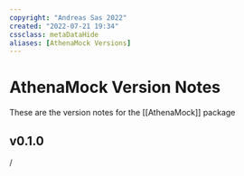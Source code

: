 ```yaml
---
copyright: "Andreas Sas 2022"
created: "2022-07-21 19:34"
cssclass: metaDataHide
aliases: [AthenaMock Versions]
---
```


# AthenaMock Version Notes
These are the version notes for the [[AthenaMock]] package

## v0.1.0
/